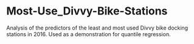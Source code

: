 # Most-Use_Divvy-Bike-Stations
Analysis of the predictors of the least and most used Divvy bike docking stations in 2016. Used as a demonstration for quantile regression.

